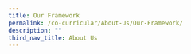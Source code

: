 ```yaml
---
title: Our Framework
permalink: /co-curricular/About-Us/Our-Framework/
description: ""
third_nav_title: About Us
---
```

